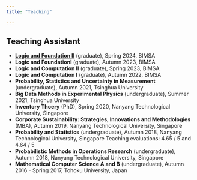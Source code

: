 ```yaml
---
title: "Teaching"

---
```

##  Teaching Assistant
- **[Logic and Foundation II](http://hep.tsinghua.edu.cn/~liwj/)** (graduate), Spring 2024, BIMSA
- **Logic and FoundationI** (graduate), Autumn 2023, BIMSA
- **Logic and Computation II** (graduate), Spring 2023, BIMSA
- **Logic and Computation I** (graduate), Autumn 2022, BIMSA
- **Probability, Statistics and Uncertainty in Measurement** (undergraduate), Autumn 2021, Tsinghua University
- **Big Data Methods in Experimental Physics** (undergraduate), Summer 2021, Tsinghua University
- **Inventory Thoery** (PhD), Spring 2020, Nanyang Technological University, Singapore
- **Corporate Sustainability: Strategies, Innovations and Methodologies** (MBA), Autumn 2019, Nanyang Technological University, Singapore
- **Probability and Statistics** (undergraduate), Autumn 2018, Nanyang Technological University, Singapore
  Teaching evaluations: 4.65 / 5 and 4.64 / 5
- **Probabilistic Methods in Operations Research** (undergraduate), Autumn 2018, Nanyang Technological University, Singapore
- **Mathematical Computer Science A and B** (undergraduate), Autumn 2016 - Spring 2017, Tohoku University, Japan
